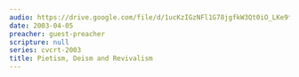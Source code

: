 ```yaml
---
audio: https://drive.google.com/file/d/1ucKzIGzNFl1G78jgfkW3Qt0iO_LKe9tv/view
date: 2003-04-05
preacher: guest-preacher
scripture: null
series: cvcrt-2003
title: Pietism, Deism and Revivalism
---
```

